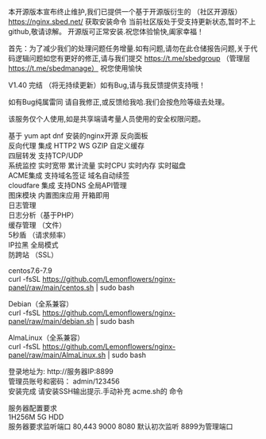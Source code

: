 <per>

本开源版本宣布终止维护,我们已提供一个基于开源版衍生的 （社区开源版） https://nginx.sbed.net/ 获取安装命令  当前社区版处于受支持更新状态,暂时不上github,敬请谅解。 开源版可正常安装.祝您体验愉快,阖家幸福！
  
  首先：为了减少我们的处理问题任务增量.如有问题,请勿在此仓储报告问题,关于代码逻辑问题如您有更好的修正,请与我们提交 https://t.me/sbedgroup （管理层 https://t.me/sbedmanage） 祝您使用愉快  <br>
  
V1.40 完结 （将无持续更新）如有Bug,请与我反馈提供支持哦！<br>
  
如有Bug纯属雷同 请自我修正,或反馈给我哈.我们会按危险等级去处理。<br>

该服务仅个人使用,如是共享端请考量人员使用的安全权限问题。<br>

基于 yum apt dnf 安装的nginx开源 反向面板<br>
反向代理 集成 HTTP2 WS GZIP 自定义缓存<br>
四层转发 支持TCP/UDP<br>
系统监控 实时宽带 累计流量 实时CPU 实时内存 实时磁盘<br>
ACME集成 支持域名签证 域名自动续签<br>
cloudfare 集成 支持DNS 全局API管理<br>
图床模块 内置图床应用 开箱即用<br>
日志管理<br>
日志分析（基于PHP）<br>
缓存管理 （文件）<br>
5秒盾 （请求频率）<br>
IP拉黑 全局模式<br>
防跨站 （SSL）<br>

centos7.6-7.9<br>
curl -fsSL https://github.com/Lemonflowers/nginx-panel/raw/main/centos.sh | sudo bash<br>

Debian（全系兼容）<br>
curl -fsSL https://github.com/Lemonflowers/nginx-panel/raw/main/debian.sh | sudo bash<br>

AlmaLinux（全系兼容）<br>
curl -fsSL https://github.com/Lemonflowers/nginx-panel/raw/main/AlmaLinux.sh | sudo bash<br>

登录地址为: http://服务器IP:8899<br>
管理员账号和密码： admin/123456<br>
安装完成 请安装SSH输出提示.手动补充 acme.sh的 命令<br>

服务器配置要求<br>
1H256M 5G HDD <br>
服务器要求监听端口  80,443 9000  8080  默认初次监听 8899为管理端口  <br>
</per>





